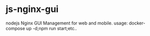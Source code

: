 # js-nginx-gui
nodejs Nginx GUI Management for web and mobile. usage: docker-compose up -d;npm run start;etc..
